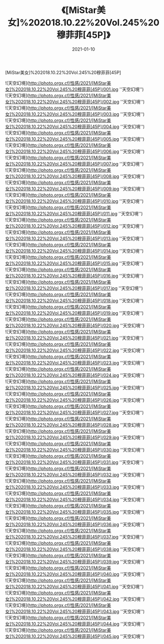 ﻿---
layout: post
title: 《[MiStar美女]%202018.10.22%20Vol.245%20穆菲菲[45P]》
date: 2021-01-10
img: http://photo.orgx.cf/性感/2021/[MiStar美女]%202018.10.22%20Vol.245%20穆菲菲[45P]/000.jpg
tags: [美女,性感,泳衣]
---

[MiStar美女]%202018.10.22%20Vol.245%20穆菲菲[45P]



![天空幻境](http://photo.orgx.cf/性感/2021/[MiStar美女]%202018.10.22%20Vol.245%20穆菲菲[45P]/001.jpg ''天空幻境'')<br>
![天空幻境](http://photo.orgx.cf/性感/2021/[MiStar美女]%202018.10.22%20Vol.245%20穆菲菲[45P]/002.jpg ''天空幻境'')<br>
![天空幻境](http://photo.orgx.cf/性感/2021/[MiStar美女]%202018.10.22%20Vol.245%20穆菲菲[45P]/003.jpg ''天空幻境'')<br>
![天空幻境](http://photo.orgx.cf/性感/2021/[MiStar美女]%202018.10.22%20Vol.245%20穆菲菲[45P]/004.jpg ''天空幻境'')<br>
![天空幻境](http://photo.orgx.cf/性感/2021/[MiStar美女]%202018.10.22%20Vol.245%20穆菲菲[45P]/005.jpg ''天空幻境'')<br>
![天空幻境](http://photo.orgx.cf/性感/2021/[MiStar美女]%202018.10.22%20Vol.245%20穆菲菲[45P]/006.jpg ''天空幻境'')<br>
![天空幻境](http://photo.orgx.cf/性感/2021/[MiStar美女]%202018.10.22%20Vol.245%20穆菲菲[45P]/007.jpg ''天空幻境'')<br>
![天空幻境](http://photo.orgx.cf/性感/2021/[MiStar美女]%202018.10.22%20Vol.245%20穆菲菲[45P]/008.jpg ''天空幻境'')<br>
![天空幻境](http://photo.orgx.cf/性感/2021/[MiStar美女]%202018.10.22%20Vol.245%20穆菲菲[45P]/009.jpg ''天空幻境'')<br>
![天空幻境](http://photo.orgx.cf/性感/2021/[MiStar美女]%202018.10.22%20Vol.245%20穆菲菲[45P]/010.jpg ''天空幻境'')<br>
![天空幻境](http://photo.orgx.cf/性感/2021/[MiStar美女]%202018.10.22%20Vol.245%20穆菲菲[45P]/011.jpg ''天空幻境'')<br>
![天空幻境](http://photo.orgx.cf/性感/2021/[MiStar美女]%202018.10.22%20Vol.245%20穆菲菲[45P]/012.jpg ''天空幻境'')<br>
![天空幻境](http://photo.orgx.cf/性感/2021/[MiStar美女]%202018.10.22%20Vol.245%20穆菲菲[45P]/013.jpg ''天空幻境'')<br>
![天空幻境](http://photo.orgx.cf/性感/2021/[MiStar美女]%202018.10.22%20Vol.245%20穆菲菲[45P]/014.jpg ''天空幻境'')<br>
![天空幻境](http://photo.orgx.cf/性感/2021/[MiStar美女]%202018.10.22%20Vol.245%20穆菲菲[45P]/015.jpg ''天空幻境'')<br>
![天空幻境](http://photo.orgx.cf/性感/2021/[MiStar美女]%202018.10.22%20Vol.245%20穆菲菲[45P]/016.jpg ''天空幻境'')<br>
![天空幻境](http://photo.orgx.cf/性感/2021/[MiStar美女]%202018.10.22%20Vol.245%20穆菲菲[45P]/017.jpg ''天空幻境'')<br>
![天空幻境](http://photo.orgx.cf/性感/2021/[MiStar美女]%202018.10.22%20Vol.245%20穆菲菲[45P]/018.jpg ''天空幻境'')<br>
![天空幻境](http://photo.orgx.cf/性感/2021/[MiStar美女]%202018.10.22%20Vol.245%20穆菲菲[45P]/019.jpg ''天空幻境'')<br>
![天空幻境](http://photo.orgx.cf/性感/2021/[MiStar美女]%202018.10.22%20Vol.245%20穆菲菲[45P]/020.jpg ''天空幻境'')<br>
![天空幻境](http://photo.orgx.cf/性感/2021/[MiStar美女]%202018.10.22%20Vol.245%20穆菲菲[45P]/021.jpg ''天空幻境'')<br>
![天空幻境](http://photo.orgx.cf/性感/2021/[MiStar美女]%202018.10.22%20Vol.245%20穆菲菲[45P]/022.jpg ''天空幻境'')<br>
![天空幻境](http://photo.orgx.cf/性感/2021/[MiStar美女]%202018.10.22%20Vol.245%20穆菲菲[45P]/023.jpg ''天空幻境'')<br>
![天空幻境](http://photo.orgx.cf/性感/2021/[MiStar美女]%202018.10.22%20Vol.245%20穆菲菲[45P]/024.jpg ''天空幻境'')<br>
![天空幻境](http://photo.orgx.cf/性感/2021/[MiStar美女]%202018.10.22%20Vol.245%20穆菲菲[45P]/025.jpg ''天空幻境'')<br>
![天空幻境](http://photo.orgx.cf/性感/2021/[MiStar美女]%202018.10.22%20Vol.245%20穆菲菲[45P]/026.jpg ''天空幻境'')<br>
![天空幻境](http://photo.orgx.cf/性感/2021/[MiStar美女]%202018.10.22%20Vol.245%20穆菲菲[45P]/027.jpg ''天空幻境'')<br>
![天空幻境](http://photo.orgx.cf/性感/2021/[MiStar美女]%202018.10.22%20Vol.245%20穆菲菲[45P]/028.jpg ''天空幻境'')<br>
![天空幻境](http://photo.orgx.cf/性感/2021/[MiStar美女]%202018.10.22%20Vol.245%20穆菲菲[45P]/029.jpg ''天空幻境'')<br>
![天空幻境](http://photo.orgx.cf/性感/2021/[MiStar美女]%202018.10.22%20Vol.245%20穆菲菲[45P]/030.jpg ''天空幻境'')<br>
![天空幻境](http://photo.orgx.cf/性感/2021/[MiStar美女]%202018.10.22%20Vol.245%20穆菲菲[45P]/031.jpg ''天空幻境'')<br>
![天空幻境](http://photo.orgx.cf/性感/2021/[MiStar美女]%202018.10.22%20Vol.245%20穆菲菲[45P]/032.jpg ''天空幻境'')<br>
![天空幻境](http://photo.orgx.cf/性感/2021/[MiStar美女]%202018.10.22%20Vol.245%20穆菲菲[45P]/033.jpg ''天空幻境'')<br>
![天空幻境](http://photo.orgx.cf/性感/2021/[MiStar美女]%202018.10.22%20Vol.245%20穆菲菲[45P]/034.jpg ''天空幻境'')<br>
![天空幻境](http://photo.orgx.cf/性感/2021/[MiStar美女]%202018.10.22%20Vol.245%20穆菲菲[45P]/035.jpg ''天空幻境'')<br>
![天空幻境](http://photo.orgx.cf/性感/2021/[MiStar美女]%202018.10.22%20Vol.245%20穆菲菲[45P]/036.jpg ''天空幻境'')<br>
![天空幻境](http://photo.orgx.cf/性感/2021/[MiStar美女]%202018.10.22%20Vol.245%20穆菲菲[45P]/037.jpg ''天空幻境'')<br>
![天空幻境](http://photo.orgx.cf/性感/2021/[MiStar美女]%202018.10.22%20Vol.245%20穆菲菲[45P]/038.jpg ''天空幻境'')<br>
![天空幻境](http://photo.orgx.cf/性感/2021/[MiStar美女]%202018.10.22%20Vol.245%20穆菲菲[45P]/039.jpg ''天空幻境'')<br>
![天空幻境](http://photo.orgx.cf/性感/2021/[MiStar美女]%202018.10.22%20Vol.245%20穆菲菲[45P]/040.jpg ''天空幻境'')<br>
![天空幻境](http://photo.orgx.cf/性感/2021/[MiStar美女]%202018.10.22%20Vol.245%20穆菲菲[45P]/041.jpg ''天空幻境'')<br>
![天空幻境](http://photo.orgx.cf/性感/2021/[MiStar美女]%202018.10.22%20Vol.245%20穆菲菲[45P]/042.jpg ''天空幻境'')<br>
![天空幻境](http://photo.orgx.cf/性感/2021/[MiStar美女]%202018.10.22%20Vol.245%20穆菲菲[45P]/043.jpg ''天空幻境'')<br>
![天空幻境](http://photo.orgx.cf/性感/2021/[MiStar美女]%202018.10.22%20Vol.245%20穆菲菲[45P]/044.jpg ''天空幻境'')<br>
![天空幻境](http://photo.orgx.cf/性感/2021/[MiStar美女]%202018.10.22%20Vol.245%20穆菲菲[45P]/045.jpg ''天空幻境'')<br>